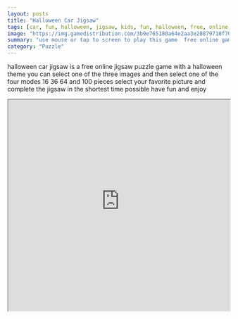 ```yaml
---
layout: posts
title: "Halloween Car Jigsaw"
tags: [car, fun, halloween, jigsaw, kids, fun, halloween, free, online, games, oyna, game, free, games, play, play, games]
image: "https://img.gamedistribution.com/3b9e765180a64e2aa3e28879710f701d-512x384.jpeg"
summary: "use mouse or tap to screen to play this game  free online games oyna game free games play play games"
category: "Puzzle"
---
```


halloween car jigsaw is a free online jigsaw puzzle game with a halloween theme you can select one of the three images and then select one of the four modes 16 36 64 and 100 pieces select your favorite picture and complete the jigsaw in the shortest time possible have fun and enjoy

<iframe width="100%" height="480px;" src="https://html5.gamedistribution.com/3b9e765180a64e2aa3e28879710f701d/"></iframe>